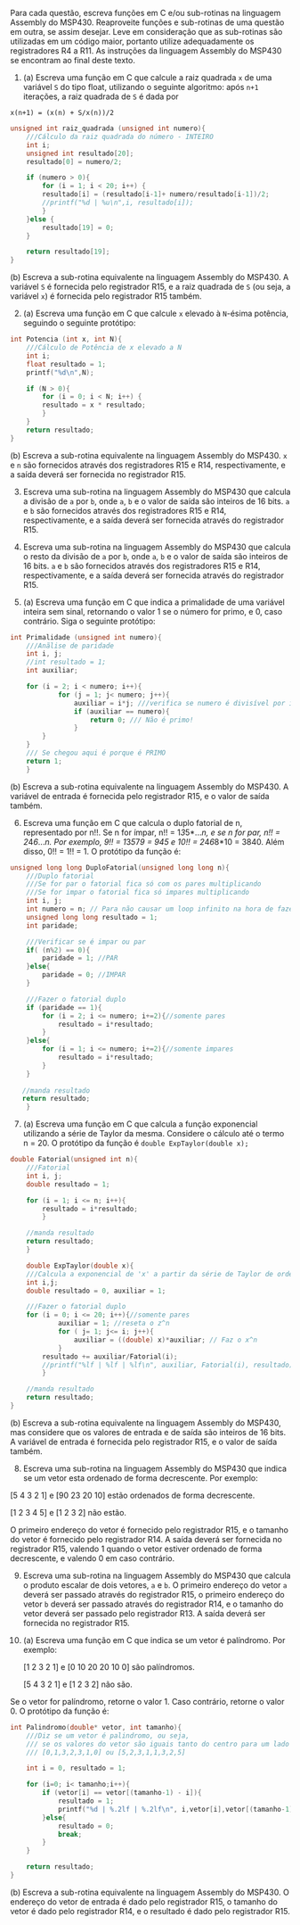 Para cada questão, escreva funções em C e/ou sub-rotinas na linguagem Assembly do MSP430. Reaproveite funções e sub-rotinas de uma questão em outra, se assim desejar. Leve em consideração que as sub-rotinas são utilizadas em um código maior, portanto utilize adequadamente os registradores R4 a R11. As instruções da linguagem Assembly do MSP430 se encontram ao final deste texto.

1. (a) Escreva uma função em C que calcule a raiz quadrada `x` de uma variável `S` do tipo float, utilizando o seguinte algoritmo: após `n+1` iterações, a raiz quadrada de `S` é dada por

```
x(n+1) = (x(n) + S/x(n))/2
```

```C
unsigned int raiz_quadrada (unsigned int numero){
    ///Cálculo da raiz quadrada do número - INTEIRO
    int i;
    unsigned int resultado[20];
    resultado[0] = numero/2;

    if (numero > 0){
        for (i = 1; i < 20; i++) {
        resultado[i] = (resultado[i-1]+ numero/resultado[i-1])/2;
        //printf("%d | %u\n",i, resultado[i]);
        }
    }else {
        resultado[19] = 0;
    }

    return resultado[19];
}
```

(b) Escreva a sub-rotina equivalente na linguagem Assembly do MSP430. A variável `S` é fornecida pelo registrador R15, e a raiz quadrada de `S` (ou seja, a variável `x`) é fornecida pelo registrador R15 também.

2. (a) Escreva uma função em C que calcule `x` elevado à `N`-ésima potência, seguindo o seguinte protótipo: 

```C
int Potencia (int x, int N){
    ///Cálculo de Potência de x elevado a N
    int i;
    float resultado = 1;
    printf("%d\n",N);

    if (N > 0){
        for (i = 0; i < N; i++) {
        resultado = x * resultado;
        }
    }
    return resultado;
}
```

(b) Escreva a sub-rotina equivalente na linguagem Assembly do MSP430. `x` e `n` são fornecidos através dos registradores R15 e R14, respectivamente, e a saída deverá ser fornecida no registrador R15.

3. Escreva uma sub-rotina na linguagem Assembly do MSP430 que calcula a divisão de `a` por `b`, onde `a`, `b` e o valor de saída são inteiros de 16 bits. `a` e `b` são fornecidos através dos registradores R15 e R14, respectivamente, e a saída deverá ser fornecida através do registrador R15.

4. Escreva uma sub-rotina na linguagem Assembly do MSP430 que calcula o resto da divisão de `a` por `b`, onde `a`, `b` e o valor de saída são inteiros de 16 bits. `a` e `b` são fornecidos através dos registradores R15 e R14, respectivamente, e a saída deverá ser fornecida através do registrador R15.

5. (a) Escreva uma função em C que indica a primalidade de uma variável inteira sem sinal, retornando o valor 1 se o número for primo, e 0, caso contrário. Siga o seguinte protótipo:

```C
int Primalidade (unsigned int numero){
    ///Anãlise de paridade
    int i, j;
    //int resultado = 1;
    int auxiliar;

    for (i = 2; i < numero; i++){
            for (j = 1; j< numero; j++){
                auxiliar = i*j; ///verifica se numero é divisível por i
                if (auxiliar == numero){
                    return 0; /// Não é primo!
                }
        }
    }
    /// Se chegou aqui é porque é PRIMO
    return 1;
    }
```

(b) Escreva a sub-rotina equivalente na linguagem Assembly do MSP430. A variável de entrada é fornecida pelo registrador R15, e o valor de saída também.

6. Escreva uma função em C que calcula o duplo fatorial de n, representado por n!!. Se n for ímpar, n!! = 1*3*5*...*n, e se n for par, n!! = 2*4*6*...*n. Por exemplo, 9!! = 1*3*5*7*9 = 945 e 10!! = 2*4*6*8*10 = 3840. Além disso, 0!! = 1!! = 1.
O protótipo da função é:

```C
unsigned long long DuploFatorial(unsigned long long n){
    ///Duplo fatorial
    ///Se for par o fatorial fica só com os pares multiplicando
    ///Se for impar o fatorial fica só impares multiplicando
    int i, j;
    int numero = n; // Para não causar um loop infinito na hora de fazer o fatorial
    unsigned long long resultado = 1;
    int paridade;

    ///Verificar se é impar ou par
    if( (n%2) == 0){
        paridade = 1; //PAR
    }else{
        paridade = 0; //IMPAR
    }

    ///Fazer o fatorial duplo
    if (paridade == 1){
        for (i = 2; i <= numero; i+=2){//somente pares
            resultado = i*resultado;
        }
    }else{
        for (i = 1; i <= numero; i+=2){//somente impares
            resultado = i*resultado;
        }
    }
    
   //manda resultado
   return resultado;
    }
```

7. (a) Escreva uma função em C que calcula a função exponencial utilizando a série de Taylor da mesma. Considere o cálculo até o termo n = 20. O protótipo da função é `double ExpTaylor(double x);`
```C
double Fatorial(unsigned int n){
    ///Fatorial
    int i, j;
    double resultado = 1;

    for (i = 1; i <= n; i++){
        resultado = i*resultado;
        }

    //manda resultado
    return resultado;
    }

    double ExpTaylor(double x){
    ///Calcula a exponencial de 'x' a partir da série de Taylor de ordem 20
    int i,j;
    double resultado = 0, auxiliar = 1;

    ///Fazer o fatorial duplo
    for (i = 0; i <= 20; i++){//somente pares
            auxiliar = 1; //reseta o z^n
            for ( j= 1; j<= i; j++){
                auxiliar = ((double) x)*auxiliar; // Faz o x^n
            }
        resultado += auxiliar/Fatorial(i);
        //printf("%lf | %lf | %lf\n", auxiliar, Fatorial(i), resultado);
        }

    //manda resultado
    return resultado;
}
```


(b) Escreva a sub-rotina equivalente na linguagem Assembly do MSP430, mas considere que os valores de entrada e de saída são inteiros de 16 bits. A variável de entrada é fornecida pelo registrador R15, e o valor de saída também.

8. Escreva uma sub-rotina na linguagem Assembly do MSP430 que indica se um vetor esta ordenado de forma decrescente. Por exemplo:

[5 4 3 2 1] e [90 23 20 10] estão ordenados de forma decrescente.

[1 2 3 4 5] e [1 2 3 2] não estão.

O primeiro endereço do vetor é fornecido pelo registrador R15, e o tamanho do vetor é fornecido pelo registrador R14. A saída deverá ser fornecida no registrador R15, valendo 1 quando o vetor estiver ordenado de forma decrescente, e valendo 0 em caso contrário.

9. Escreva uma sub-rotina na linguagem Assembly do MSP430 que calcula o produto escalar de dois vetores, `a` e `b`. O primeiro endereço do vetor `a` deverá ser passado através do registrador R15, o primeiro endereço do vetor `b` deverá ser passado através do registrador R14, e o tamanho do vetor deverá ser passado pelo registrador R13. A saída deverá ser fornecida no registrador R15.

10. (a) Escreva uma função em C que indica se um vetor é palíndromo. Por exemplo:

	[1 2 3 2 1] e [0 10 20 20 10 0] são palíndromos.
	
	[5 4 3 2 1] e [1 2 3 2] não são.
	
Se o vetor for palíndromo, retorne o valor 1. Caso contrário, retorne o valor 0. O protótipo da função é:

```C
int Palindromo(double* vetor, int tamanho){
    ///Diz se um vetor é palindromo, ou seja,
    /// se os valores do vetor são iguais tanto do centro para um lado quanto para outro.
    /// [0,1,3,2,3,1,0] ou [5,2,3,1,1,3,2,5]

    int i = 0, resultado = 1;

    for (i=0; i< tamanho;i++){
        if (vetor[i] == vetor[(tamanho-1) - i]){
            resultado = 1;
            printf("%d | %.2lf | %.2lf\n", i,vetor[i],vetor[(tamanho-1) - i] );
        }else{
            resultado = 0;
            break;
        }
    }

    return resultado;
}
```

(b) Escreva a sub-rotina equivalente na linguagem Assembly do MSP430. O endereço do vetor de entrada é dado pelo registrador R15, o tamanho do vetor é dado pelo registrador R14, e o resultado é dado pelo registrador R15.
